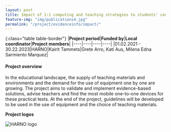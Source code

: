 ```yaml
---
layout: post
title: Impact of 1:1 computing and teaching strategies to students' conceptual understanding  
feature-img: "img/publications4.jpg"
permalink: "/project/evidenceinfo/impact/"
---
```


{:class="table table-border"}
|**Project period**|**Funded by**|**Local coordinator**|**Project members**|
|----|----|----|----|
|01.02.2021 - 30.22.2023|HARNO|Kairit Tammets|Grete Arro, Kati Aus, Milena Edna Sarmiento Marquez|

#### Project overview
In the educational landscape, the supply of teaching materials and environments and the demand for the use of equipment one by one are growing.  The project aims to validate and implement evidence-based solutions, advise teachers and find the most mobile one-to-one devices for these practical tests. At the end of the project, guidelines will be developed to be used in the use of equipment and the choice of teaching materials.

**Project logos**
<div> 
    <img class="img-fluid-innews" src="{{ '/img/financier_logos/HARNO.jpg' | prepend: site.baseurl }}" alt="HARNO logo">
</div>